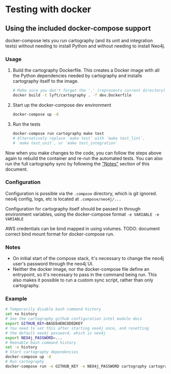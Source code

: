# Testing with docker

## Using the included docker-compose support
docker-compose lets you run cartography (and its unit and integration tests)
without needing to install Python and without needing to install Neo4j.

### Usage

1. Build the cartography Dockerfile. This creates a Docker image with all the
Python dependencies needed by cartography and installs cartography itself to
the image.

    ```bash
    # Make sure you don't forget the '.' (represents current directory)
    docker build -t lyft/cartography . -f dev.Dockerfile
    ```

1. Start up the docker-compose dev environment

    ```bash
    docker-compose up -d
    ```

1. Run the tests
    ```bash
    docker-compose run cartography make test
    # Alternatively replace `make test` with `make test_lint`,
    # `make test_unit`, or `make test_integration`
    ```

Now when you make changes to the code, you can follow the steps above again to
rebuild the container and re-run the automated tests. You can also run the full
cartography sync by following the ["Notes"](#notes) section of this document.

### Configuration

Configuration is possible via the `.compose` directory, which is
git ignored. neo4j config, logs, etc is located at `.compose/neo4j/...`

Configuration for cartography itself should be passed in through
environment variables, using the docker-compose format `-e VARIABLE -e VARIABLE`

AWS credentials can be bind mapped in using volumes. TODO: document correct
bind mount format for docker-compose run.

### Notes

* On initial start of the compose stack, it's necessary to
change the neo4j user's password through the neo4j UI.
* Neither the docker image, nor the docker-compose file define an
entrypoint, so it's necessary to pass in the command being run. This
also makes it possible to run a custom sync script, rather than only
cartography.

### Example

```bash
# Temporarily disable bash command history
set +o history
# See the cartography github configuration intel module docs
export GITHUB_KEY=BASE64ENCODEDKEY
# You need to set this after starting neo4j once, and resetting
# the default neo4j password, which is neo4j
export NEO4j_PASSWORD=...
# Reenable bash command history
set -o history
# Start cartography dependencies
docker-compose up -d
# Run cartography
docker-compose run -e GITHUB_KEY -e NEO4j_PASSWORD cartography cartography --github-config-env-var GITHUB_KEY --neo4j-uri bolt://neo4j:7687 --neo4j-password-env-var NEO4j_PASSWORD --neo4j-user neo4j
```
